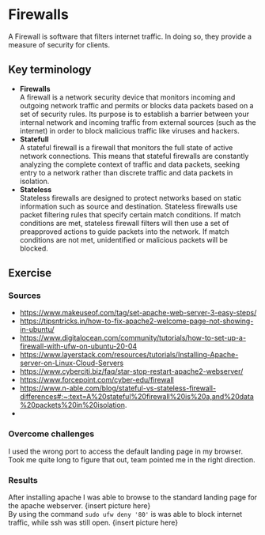 # Firewalls
A Firewall is software that filters internet traffic. In doing so, they provide a measure of security for clients.

## Key terminology
- **Firewalls**  
A firewall is a network security device that monitors incoming and outgoing network traffic and permits or blocks data packets based on a set of security rules. Its purpose is to establish a barrier between your internal network and incoming traffic from external sources (such as the internet) in order to block malicious traffic like viruses and hackers.
- **Statefull**  
A stateful firewall is a firewall that monitors the full state of active network connections. This means that stateful firewalls are constantly analyzing the complete context of traffic and data packets, seeking entry to a network rather than discrete traffic and data packets in isolation.
- **Stateless**  
Stateless firewalls are designed to protect networks based on static information such as source and destination. Stateless firewalls use packet filtering rules that specify certain match conditions. If match conditions are met, stateless firewall filters will then use a set of preapproved actions to guide packets into the network. If match conditions are not met, unidentified or malicious packets will be blocked.
## Exercise
### Sources
- https://www.makeuseof.com/tag/set-apache-web-server-3-easy-steps/  
- https://tipsntricks.in/how-to-fix-apache2-welcome-page-not-showing-in-ubuntu/  
- https://www.digitalocean.com/community/tutorials/how-to-set-up-a-firewall-with-ufw-on-ubuntu-20-04  
- https://www.layerstack.com/resources/tutorials/Installing-Apache-server-on-Linux-Cloud-Servers
- https://www.cyberciti.biz/faq/star-stop-restart-apache2-webserver/
- https://www.forcepoint.com/cyber-edu/firewall
- https://www.n-able.com/blog/stateful-vs-stateless-firewall-differences#:~:text=A%20stateful%20firewall%20is%20a,and%20data%20packets%20in%20isolation.
- 
### Overcome challenges
I used the wrong port to access the default landing page in my browser. Took me quite long to figure that out, team pointed me in the right direction.

### Results
After installing apache I was able to browse to the standard landing page for the apache webserver. {insert picture here}  
By using the command `sudo ufw deny '80'` is was able to block internet traffic, while ssh was still open. {insert picture here}